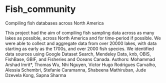 # Fish_community
Compiling fish databases across North America

This project had the aim of compiling fish sampling data across as many lakes as possible, across North America and for time-period if possible. We were able to collect and aggregate data from over 20000 lakes, with data starting as early as the 1700s, and over 2000 fish species. 
We identified data sources using Google Dataset Search, Mendeley Data, knb, OBIS, FishBase, GBIF, and Fisheries and Oceans Canada.
Authors: Mohammad Arshad Imrit*, Thomas Wu, Nhi Nguyen, Victor Hugo Rodrigues Carvalho, Alessia Schembri, Stefanie Caramanna, Shabeena Mathiruban, Jude Dzevela Kong, Sapna Sharma
